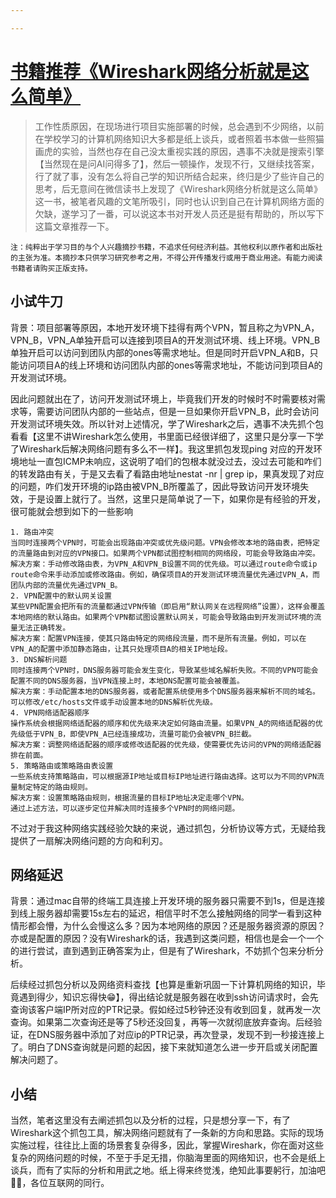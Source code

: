 ```yaml
---

---
```


# [书籍推荐《Wireshark网络分析就是这么简单》]()

> 工作性质原因，在现场进行项目实施部署的时候，总会遇到不少网络，以前在学校学习的计算机网络知识大多都是纸上谈兵，或者照着书本做一些照猫画虎的实验，当然也存在自己没太重视实践的原因，遇事不决就是搜索引擎【当然现在是问AI问得多了】，然后一顿操作，发现不行，又继续找答案，行了就了事，没有怎么将自己学的知识所结合起来，终归是少了些许自己的思考，后无意间在微信读书上发现了《Wireshark网络分析就是这么简单》这一书，被笔者风趣的文笔所吸引，同时也认识到自己在计算机网络方面的欠缺，遂学习了一番，可以说这本书对开发人员还是挺有帮助的，所以写下这篇文章推荐一下。


```
注：纯粹出于学习目的与个人兴趣摘抄书籍，不追求任何经济利益。其他权利以原作者和出版社的主张为准。本摘抄本只供学习研究参考之用，不得公开传播发行或用于商业用途。有能力阅读书籍者请购买正版支持。
```

## 小试牛刀

背景：项目部署等原因，本地开发环境下挂得有两个VPN，暂且称之为VPN_A，VPN_B，VPN_A单独开启可以连接到项目A的开发测试环境、线上环境。VPN_B单独开启可以访问到团队内部的ones等需求地址。但是同时开启VPN_A和B，只能访问项目A的线上环境和访问团队内部的ones等需求地址，不能访问到项目A的开发测试环境。

因此问题就出在了，访问开发测试环境上，毕竟我们开发的时候时不时需要核对需求等，需要访问团队内部的一些站点，但是一旦如果你开启VPN_B，此时会访问开发测试环境失效。所以针对上述情况，学了Wireshark之后，遇事不决先抓个包看看【这里不讲Wireshark怎么使用，书里面已经很详细了，这里只是分享一下学了Wireshark后解决网络问题有多么不一样】。我这里抓包发现ping 对应的开发环境地址一直包ICMP未响应，这说明了咱们的包根本就没过去，没过去可能和咋们的转发路由有关，于是又去看了看路由地址nestat -nr | grep ip，果真发现了对应的问题，咋们发开环境的ip路由被VPN_B所覆盖了，因此导致访问开发环境失效，于是设置上就行了。当然，这里只是简单说了一下，如果你是有经验的开发，很可能就会想到如下的一些影响
```
1. 路由冲突
当同时连接两个VPN时，可能会出现路由冲突或优先级问题。VPN会修改本地的路由表，把特定的流量路由到对应的VPN接口。如果两个VPN都试图控制相同的网络段，可能会导致路由冲突。
解决方案：手动修改路由表，为VPN_A和VPN_B设置不同的优先级。可以通过route命令或ip route命令来手动添加或修改路由。例如，确保项目A的开发测试环境流量优先通过VPN_A，而团队内部的流量优先通过VPN_B。
2. VPN配置中的默认网关设置
某些VPN配置会把所有的流量都通过VPN传输（即启用“默认网关在远程网络”设置），这样会覆盖本地网络的默认路由。如果两个VPN都试图设置默认网关，可能会导致路由到开发测试环境的流量无法正确转发。
解决方案：配置VPN连接，使其只路由特定的网络段流量，而不是所有流量。例如，可以在VPN_A的配置中添加静态路由，让其只处理项目A的相关IP地址段。
3. DNS解析问题
同时连接两个VPN时，DNS服务器可能会发生变化，导致某些域名解析失败。不同的VPN可能会配置不同的DNS服务器，当VPN连接上时，本地DNS配置可能会被覆盖。
解决方案：手动配置本地的DNS服务器，或者配置系统使用多个DNS服务器来解析不同的域名。可以修改/etc/hosts文件或手动设置本地的DNS解析优先级。
4. VPN网络适配器顺序
操作系统会根据网络适配器的顺序和优先级来决定如何路由流量。如果VPN_A的网络适配器的优先级低于VPN_B，即使VPN_A已经连接成功，流量可能仍会被VPN_B拦截。
解决方案：调整网络适配器的顺序或修改适配器的优先级，使需要优先访问的VPN的网络适配器排在前面。
5. 策略路由或策略路由表设置
一些系统支持策略路由，可以根据源IP地址或目标IP地址进行路由选择。这可以为不同的VPN流量制定特定的路由规则。
解决方案：设置策略路由规则，根据流量的目标IP地址决定走哪个VPN。
通过上述方法，可以逐步定位并解决同时连接多个VPN时的网络问题。
```
不过对于我这种网络实践经验欠缺的来说，通过抓包，分析协议等方式，无疑给我提供了一扇解决网络问题的方向和利刃。

## 网络延迟

背景：通过mac自带的终端工具连接上开发环境的服务器只需要不到1s，但是连接到线上服务器却需要15s左右的延迟，相信平时不怎么接触网络的同学一看到这种情形都会懵，为什么会慢这么多？因为本地网络的原因？还是服务器资源的原因？亦或是配置的原因？没有Wireshark的话，我遇到这类问题，相信也是会一个一个的进行尝试，直到遇到正确答案为止，但是有了Wireshark，不妨抓个包来分析分析。

后续经过抓包分析以及网络资料查找【也算是重新巩固一下计算机网络的知识，毕竟遇到得少，知识忘得快😁】，得出结论就是服务器在收到ssh访问请求时，会先查询该客户端IP所对应的PTR记录。假如经过5秒钟还没有收到回复，就再发一次查询。如果第二次查询还是等了5秒还没回复，再等一次就彻底放弃查询。后经验证，在DNS服务器中添加了对应ip的PTR记录，再次登录，发现不到一秒接连接上了。明白了DNS查询就是问题的起因，接下来就知道怎么进一步开启或关闭配置解决问题了。

## 小结

当然，笔者这里没有去阐述抓包以及分析的过程，只是想分享一下，有了Wireshark这个抓包工具，解决网络问题就有了一条新的方向和思路。实际的现场实施过程，往往比上面的场景套复杂得多，因此，掌握Wireshark，你在面对这些复杂的网络问题的时候，不至于手足无措，你脑海里面的网络知识，也不会是纸上谈兵，而有了实际的分析和用武之地。纸上得来终觉浅，绝知此事要躬行，加油吧💪🏻，各位互联网的同行。

